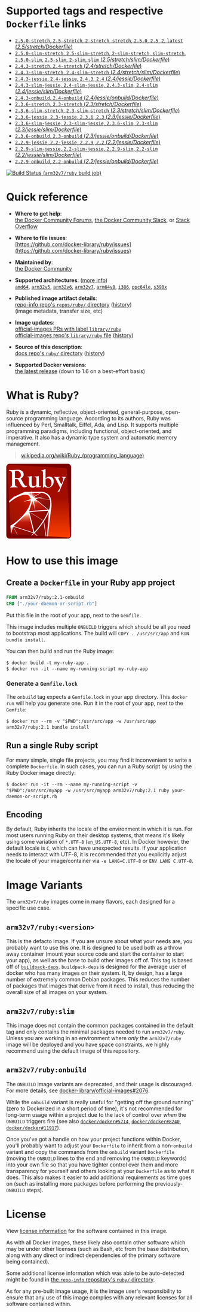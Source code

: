 <!--

********************************************************************************

WARNING:

    DO NOT EDIT "ruby/README.md"

    IT IS AUTO-GENERATED

    (from the other files in "ruby/" combined with a set of templates)

********************************************************************************

-->

# Supported tags and respective `Dockerfile` links

-	[`2.5.0-stretch`, `2.5-stretch`, `2-stretch`, `stretch`, `2.5.0`, `2.5`, `2`, `latest` (*2.5/stretch/Dockerfile*)](https://github.com/docker-library/ruby/blob/6bccf4bd0c6aa158b4a842c29f78c335ec9dc41b/2.5/stretch/Dockerfile)
-	[`2.5.0-slim-stretch`, `2.5-slim-stretch`, `2-slim-stretch`, `slim-stretch`, `2.5.0-slim`, `2.5-slim`, `2-slim`, `slim` (*2.5/stretch/slim/Dockerfile*)](https://github.com/docker-library/ruby/blob/6bccf4bd0c6aa158b4a842c29f78c335ec9dc41b/2.5/stretch/slim/Dockerfile)
-	[`2.4.3-stretch`, `2.4-stretch` (*2.4/stretch/Dockerfile*)](https://github.com/docker-library/ruby/blob/83c60cc26a1efb0ea581b3343a97df7508481fcf/2.4/stretch/Dockerfile)
-	[`2.4.3-slim-stretch`, `2.4-slim-stretch` (*2.4/stretch/slim/Dockerfile*)](https://github.com/docker-library/ruby/blob/83c60cc26a1efb0ea581b3343a97df7508481fcf/2.4/stretch/slim/Dockerfile)
-	[`2.4.3-jessie`, `2.4-jessie`, `2.4.3`, `2.4` (*2.4/jessie/Dockerfile*)](https://github.com/docker-library/ruby/blob/83c60cc26a1efb0ea581b3343a97df7508481fcf/2.4/jessie/Dockerfile)
-	[`2.4.3-slim-jessie`, `2.4-slim-jessie`, `2.4.3-slim`, `2.4-slim` (*2.4/jessie/slim/Dockerfile*)](https://github.com/docker-library/ruby/blob/83c60cc26a1efb0ea581b3343a97df7508481fcf/2.4/jessie/slim/Dockerfile)
-	[`2.4.3-onbuild`, `2.4-onbuild` (*2.4/jessie/onbuild/Dockerfile*)](https://github.com/docker-library/ruby/blob/a6918175fd506b46bf2d8f899f4faa40e72296fb/2.4/jessie/onbuild/Dockerfile)
-	[`2.3.6-stretch`, `2.3-stretch` (*2.3/stretch/Dockerfile*)](https://github.com/docker-library/ruby/blob/019b9214a571d4dcb5a7e9e43ef192ca75ff27b8/2.3/stretch/Dockerfile)
-	[`2.3.6-slim-stretch`, `2.3-slim-stretch` (*2.3/stretch/slim/Dockerfile*)](https://github.com/docker-library/ruby/blob/019b9214a571d4dcb5a7e9e43ef192ca75ff27b8/2.3/stretch/slim/Dockerfile)
-	[`2.3.6-jessie`, `2.3-jessie`, `2.3.6`, `2.3` (*2.3/jessie/Dockerfile*)](https://github.com/docker-library/ruby/blob/019b9214a571d4dcb5a7e9e43ef192ca75ff27b8/2.3/jessie/Dockerfile)
-	[`2.3.6-slim-jessie`, `2.3-slim-jessie`, `2.3.6-slim`, `2.3-slim` (*2.3/jessie/slim/Dockerfile*)](https://github.com/docker-library/ruby/blob/019b9214a571d4dcb5a7e9e43ef192ca75ff27b8/2.3/jessie/slim/Dockerfile)
-	[`2.3.6-onbuild`, `2.3-onbuild` (*2.3/jessie/onbuild/Dockerfile*)](https://github.com/docker-library/ruby/blob/a6918175fd506b46bf2d8f899f4faa40e72296fb/2.3/jessie/onbuild/Dockerfile)
-	[`2.2.9-jessie`, `2.2-jessie`, `2.2.9`, `2.2` (*2.2/jessie/Dockerfile*)](https://github.com/docker-library/ruby/blob/127b99a6f22e43c3b9e0b9544dd77d85aa299906/2.2/jessie/Dockerfile)
-	[`2.2.9-slim-jessie`, `2.2-slim-jessie`, `2.2.9-slim`, `2.2-slim` (*2.2/jessie/slim/Dockerfile*)](https://github.com/docker-library/ruby/blob/127b99a6f22e43c3b9e0b9544dd77d85aa299906/2.2/jessie/slim/Dockerfile)
-	[`2.2.9-onbuild`, `2.2-onbuild` (*2.2/jessie/onbuild/Dockerfile*)](https://github.com/docker-library/ruby/blob/a6918175fd506b46bf2d8f899f4faa40e72296fb/2.2/jessie/onbuild/Dockerfile)

[![Build Status](https://doi-janky.infosiftr.net/job/multiarch/job/arm32v7/job/ruby/badge/icon) (`arm32v7/ruby` build job)](https://doi-janky.infosiftr.net/job/multiarch/job/arm32v7/job/ruby/)

# Quick reference

-	**Where to get help**:  
	[the Docker Community Forums](https://forums.docker.com/), [the Docker Community Slack](https://blog.docker.com/2016/11/introducing-docker-community-directory-docker-community-slack/), or [Stack Overflow](https://stackoverflow.com/search?tab=newest&q=docker)

-	**Where to file issues**:  
	[https://github.com/docker-library/ruby/issues](https://github.com/docker-library/ruby/issues)

-	**Maintained by**:  
	[the Docker Community](https://github.com/docker-library/ruby)

-	**Supported architectures**: ([more info](https://github.com/docker-library/official-images#architectures-other-than-amd64))  
	[`amd64`](https://hub.docker.com/r/amd64/ruby/), [`arm32v5`](https://hub.docker.com/r/arm32v5/ruby/), [`arm32v6`](https://hub.docker.com/r/arm32v6/ruby/), [`arm32v7`](https://hub.docker.com/r/arm32v7/ruby/), [`arm64v8`](https://hub.docker.com/r/arm64v8/ruby/), [`i386`](https://hub.docker.com/r/i386/ruby/), [`ppc64le`](https://hub.docker.com/r/ppc64le/ruby/), [`s390x`](https://hub.docker.com/r/s390x/ruby/)

-	**Published image artifact details**:  
	[repo-info repo's `repos/ruby/` directory](https://github.com/docker-library/repo-info/blob/master/repos/ruby) ([history](https://github.com/docker-library/repo-info/commits/master/repos/ruby))  
	(image metadata, transfer size, etc)

-	**Image updates**:  
	[official-images PRs with label `library/ruby`](https://github.com/docker-library/official-images/pulls?q=label%3Alibrary%2Fruby)  
	[official-images repo's `library/ruby` file](https://github.com/docker-library/official-images/blob/master/library/ruby) ([history](https://github.com/docker-library/official-images/commits/master/library/ruby))

-	**Source of this description**:  
	[docs repo's `ruby/` directory](https://github.com/docker-library/docs/tree/master/ruby) ([history](https://github.com/docker-library/docs/commits/master/ruby))

-	**Supported Docker versions**:  
	[the latest release](https://github.com/docker/docker-ce/releases/latest) (down to 1.6 on a best-effort basis)

# What is Ruby?

Ruby is a dynamic, reflective, object-oriented, general-purpose, open-source programming language. According to its authors, Ruby was influenced by Perl, Smalltalk, Eiffel, Ada, and Lisp. It supports multiple programming paradigms, including functional, object-oriented, and imperative. It also has a dynamic type system and automatic memory management.

> [wikipedia.org/wiki/Ruby_(programming_language)](https://en.wikipedia.org/wiki/Ruby_%28programming_language%29)

![logo](https://raw.githubusercontent.com/docker-library/docs/01c12653951b2fe592c1f93a13b4e289ada0e3a1/ruby/logo.png)

# How to use this image

## Create a `Dockerfile` in your Ruby app project

```dockerfile
FROM arm32v7/ruby:2.1-onbuild
CMD ["./your-daemon-or-script.rb"]
```

Put this file in the root of your app, next to the `Gemfile`.

This image includes multiple `ONBUILD` triggers which should be all you need to bootstrap most applications. The build will `COPY . /usr/src/app` and `RUN
bundle install`.

You can then build and run the Ruby image:

```console
$ docker build -t my-ruby-app .
$ docker run -it --name my-running-script my-ruby-app
```

### Generate a `Gemfile.lock`

The `onbuild` tag expects a `Gemfile.lock` in your app directory. This `docker run` will help you generate one. Run it in the root of your app, next to the `Gemfile`:

```console
$ docker run --rm -v "$PWD":/usr/src/app -w /usr/src/app arm32v7/ruby:2.1 bundle install
```

## Run a single Ruby script

For many simple, single file projects, you may find it inconvenient to write a complete `Dockerfile`. In such cases, you can run a Ruby script by using the Ruby Docker image directly:

```console
$ docker run -it --rm --name my-running-script -v "$PWD":/usr/src/myapp -w /usr/src/myapp arm32v7/ruby:2.1 ruby your-daemon-or-script.rb
```

## Encoding

By default, Ruby inherits the locale of the environment in which it is run. For most users running Ruby on their desktop systems, that means it's likely using some variation of `*.UTF-8` (`en_US.UTF-8`, etc). In Docker however, the default locale is `C`, which can have unexpected results. If your application needs to interact with UTF-8, it is recommended that you explicitly adjust the locale of your image/container via `-e LANG=C.UTF-8` or `ENV LANG C.UTF-8`.

# Image Variants

The `arm32v7/ruby` images come in many flavors, each designed for a specific use case.

## `arm32v7/ruby:<version>`

This is the defacto image. If you are unsure about what your needs are, you probably want to use this one. It is designed to be used both as a throw away container (mount your source code and start the container to start your app), as well as the base to build other images off of. This tag is based off of [`buildpack-deps`](https://registry.hub.docker.com/_/buildpack-deps/). `buildpack-deps` is designed for the average user of docker who has many images on their system. It, by design, has a large number of extremely common Debian packages. This reduces the number of packages that images that derive from it need to install, thus reducing the overall size of all images on your system.

## `arm32v7/ruby:slim`

This image does not contain the common packages contained in the default tag and only contains the minimal packages needed to run `arm32v7/ruby`. Unless you are working in an environment where *only* the `arm32v7/ruby` image will be deployed and you have space constraints, we highly recommend using the default image of this repository.

## `arm32v7/ruby:onbuild`

The `ONBUILD` image variants are deprecated, and their usage is discouraged. For more details, see [docker-library/official-images#2076](https://github.com/docker-library/official-images/issues/2076).

While the `onbuild` variant is really useful for "getting off the ground running" (zero to Dockerized in a short period of time), it's not recommended for long-term usage within a project due to the lack of control over *when* the `ONBUILD` triggers fire (see also [`docker/docker#5714`](https://github.com/docker/docker/issues/5714), [`docker/docker#8240`](https://github.com/docker/docker/issues/8240), [`docker/docker#11917`](https://github.com/docker/docker/issues/11917)).

Once you've got a handle on how your project functions within Docker, you'll probably want to adjust your `Dockerfile` to inherit from a non-`onbuild` variant and copy the commands from the `onbuild` variant `Dockerfile` (moving the `ONBUILD` lines to the end and removing the `ONBUILD` keywords) into your own file so that you have tighter control over them and more transparency for yourself and others looking at your `Dockerfile` as to what it does. This also makes it easier to add additional requirements as time goes on (such as installing more packages before performing the previously-`ONBUILD` steps).

# License

View [license information](https://www.ruby-lang.org/en/about/license.txt) for the software contained in this image.

As with all Docker images, these likely also contain other software which may be under other licenses (such as Bash, etc from the base distribution, along with any direct or indirect dependencies of the primary software being contained).

Some additional license information which was able to be auto-detected might be found in [the `repo-info` repository's `ruby/` directory](https://github.com/docker-library/repo-info/tree/master/repos/ruby).

As for any pre-built image usage, it is the image user's responsibility to ensure that any use of this image complies with any relevant licenses for all software contained within.

